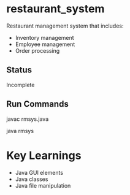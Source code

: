 # restaurant_system
Restaurant management system that includes:
<ul>
  <li>Inventory management</li>
  <li>Employee management</li>
  <li>Order processing</li>
 </ul>
  
 ## Status
 Incomplete
 
 ## Run Commands
 javac rmsys.java
 
 java rmsys
 
 # Key Learnings
 <ul>
  <li>Java GUI elements</li>
  <li>Java classes</li>
  <li>Java file manipulation</li>
 </ul>
